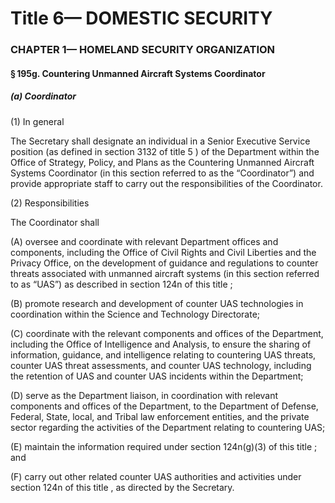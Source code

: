 
# Title 6— DOMESTIC SECURITY
### CHAPTER 1— HOMELAND SECURITY ORGANIZATION
#### § 195g. Countering Unmanned Aircraft Systems Coordinator
##### (a) Coordinator

(1) In general

The Secretary shall designate an individual in a Senior Executive Service position (as defined in section 3132 of title 5 ) of the Department within the Office of Strategy, Policy, and Plans as the Countering Unmanned Aircraft Systems Coordinator (in this section referred to as the “Coordinator”) and provide appropriate staff to carry out the responsibilities of the Coordinator.

(2) Responsibilities

The Coordinator shall

(A) oversee and coordinate with relevant Department offices and components, including the Office of Civil Rights and Civil Liberties and the Privacy Office, on the development of guidance and regulations to counter threats associated with unmanned aircraft systems (in this section referred to as “UAS”) as described in section 124n of this title ;

(B) promote research and development of counter UAS technologies in coordination within the Science and Technology Directorate;

(C) coordinate with the relevant components and offices of the Department, including the Office of Intelligence and Analysis, to ensure the sharing of information, guidance, and intelligence relating to countering UAS threats, counter UAS threat assessments, and counter UAS technology, including the retention of UAS and counter UAS incidents within the Department;

(D) serve as the Department liaison, in coordination with relevant components and offices of the Department, to the Department of Defense, Federal, State, local, and Tribal law enforcement entities, and the private sector regarding the activities of the Department relating to countering UAS;

(E) maintain the information required under section 124n(g)(3) of this title ; and

(F) carry out other related counter UAS authorities and activities under section 124n of this title , as directed by the Secretary.
